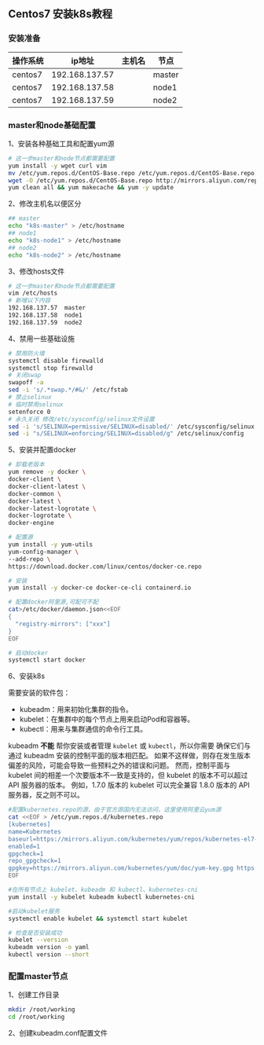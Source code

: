 ## Centos7 安装k8s教程

 ### 安装准备

| 操作系统 | ip地址         | 主机名 | 节点   |
| -------- | -------------- | ------ | ------ |
| centos7  | 192.168.137.57 |        | master |
| centos7  | 192.168.137.58 |        | node1  |
| centos7  | 192.168.137.59 |        | node2  |

### master和node基础配置

1、安装各种基础工具和配置yum源

```bash
# 这一步master和node节点都需要配置
yum install -y wget curl vim
mv /etc/yum.repos.d/CentOS-Base.repo /etc/yum.repos.d/CentOS-Base.repo.backup
wget -O /etc/yum.repos.d/CentOS-Base.repo http://mirrors.aliyun.com/repo/Centos-7.repo
yum clean all && yum makecache && yum -y update
```

2、修改主机名以便区分

```bash
## master
echo "k8s-master" > /etc/hostname
## node1
echo "k8s-node1" > /etc/hostname
## node2
echo "k8s-node2" > /etc/hostname
```

3、修改hosts文件

```bash
# 这一步master和node节点都需要配置
vim /etc/hosts
# 新增以下内容
192.168.137.57  master
192.168.137.58  node1
192.168.137.59  node2
```

4、禁用一些基础设施

```bash
# 禁用防火墙
systemctl disable firewalld
systemctl stop firewalld
# 关闭swap
swapoff -a
sed -i 's/.*swap.*/#&/' /etc/fstab
# 禁止selinux
# 临时禁用selinux
setenforce 0
# 永久关闭 修改/etc/sysconfig/selinux文件设置
sed -i 's/SELINUX=permissive/SELINUX=disabled/' /etc/sysconfig/selinux
sed -i "s/SELINUX=enforcing/SELINUX=disabled/g" /etc/selinux/config
```

5、安装并配置docker

```bash
# 卸载老版本
yum remove -y docker \
docker-client \
docker-client-latest \
docker-common \
docker-latest \
docker-latest-logrotate \
docker-logrotate \
docker-engine

# 配置源
yum install -y yum-utils                
yum-config-manager \
--add-repo \
https://download.docker.com/linux/centos/docker-ce.repo

# 安装
yum install -y docker-ce docker-ce-cli containerd.io

# 配置docker阿里源,可配可不配
cat>/etc/docker/daemon.json<<EOF
{
  "registry-mirrors": ["xxx"]
}
EOF

# 启动docker
systemctl start docker
```

6、安装k8s

需要安装的软件包：

* kubeadm：用来初始化集群的指令。
* kubelet：在集群中的每个节点上用来启动Pod和容器等。
* kubectl：用来与集群通信的命令行工具。

kubeadm **不能** 帮你安装或者管理 `kubelet` 或 `kubectl`，所以你需要 确保它们与通过 kubeadm 安装的控制平面的版本相匹配。 如果不这样做，则存在发生版本偏差的风险，可能会导致一些预料之外的错误和问题。 然而，控制平面与 kubelet 间的相差一个次要版本不一致是支持的，但 kubelet 的版本不可以超过 API 服务器的版本。 例如，1.7.0 版本的 kubelet 可以完全兼容 1.8.0 版本的 API 服务器，反之则不可以。

```bash
#配置kubernetes.repo的源，由于官方源国内无法访问，这里使用阿里云yum源
cat <<EOF > /etc/yum.repos.d/kubernetes.repo
[kubernetes]
name=Kubernetes
baseurl=https://mirrors.aliyun.com/kubernetes/yum/repos/kubernetes-el7-x86_64/
enabled=1
gpgcheck=1
repo_gpgcheck=1
gpgkey=https://mirrors.aliyun.com/kubernetes/yum/doc/yum-key.gpg https://mirrors.aliyun.com/kubernetes/yum/doc/rpm-package-key.gpg
EOF

#在所有节点上 kubelet、kubeadm 和 kubectl、kubernetes-cni
yum install -y kubelet kubeadm kubectl kubernetes-cni

#启动kubelet服务
systemctl enable kubelet && systemctl start kubelet

# 检查是否安装成功
kubelet --version
kubeadm version -o yaml
kubectl version --short
```





### 配置master节点

1、创建工作目录

```bash
mkdir /root/working
cd /root/working
```

2、创建kubeadm.conf配置文件



